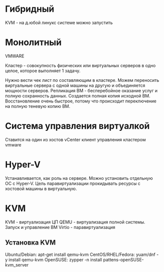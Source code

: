 # Гибридный

KVM - на д.юбой линукс системе можно запустить

# Монолитный

VMWARE

Кластер - совокупность физических или виртуальных серверов в одно целое, которое выполняет 1 задачу.

<!-- Как поднять кластер. Нужно одинаковые железки! -->

Нужно вести чек лист по составляющим в кластере.
Можем переносить виртуальные сервера с одной машины на другую и объединяется мощности серверов.
Репликация ВМ - бесперебойное оказание услуг и полную сохранность данных. Создается полная копия исходной ВМ. Восстановление очень быстрое, потому что происходит переключение на полную теневую копию ВМ.

# Система управления виртуалкой

Ставится на один из хостов
vCenter
клиент управления кластером vmware

# Hyper-V

Устанавливается, как роль на сервере. Можно установить отдельную ОС с Hyper-V.
Цель паравиртуализации прокидывать ресурсы с хостовой машины в виртуальную.

# KVM

KVM - виртуализация ЦП
QEMU - виртуализация полной системы. Запуск и управление ВМ
Virtio - паравиртуализация

## Установка KVM

Ubuntu/Debian: apt-get install qemu-kvm
CentOS/RHEL/Fedora: yuam/dnf -y install qemu-kvm
OpenSUSE: zypper -n install pattens-openSUSE-kvm_server

<!-- Установить гипервизор Hyper-V и KVM -->
<!-- Настроить вложенную виртуализацию Hyper-V и KVM -->
